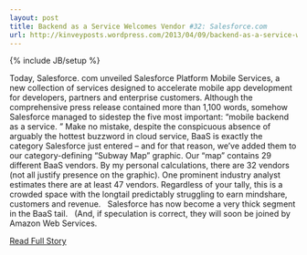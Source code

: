 ```yaml
---
layout: post
title: Backend as a Service Welcomes Vendor #32: Salesforce.com
url: http://kinveyposts.wordpress.com/2013/04/09/backend-as-a-service-welcomes-vendor-32-salesforce-com/
---
```

{% include JB/setup %}<p>  Today, Salesforce.  com unveiled Salesforce Platform Mobile Services, a new collection of services designed to accelerate mobile app development for developers, partners and enterprise customers.  Although the comprehensive press release contained more than 1,100 words, somehow Salesforce managed to sidestep the five most important: “mobile backend as a service.  ” Make no mistake, despite the conspicuous absence of arguably the hottest buzzword in cloud service, BaaS is exactly the category Salesforce just entered – and for that reason, we’ve added them to our category-defining “Subway Map” graphic.  Our “map” contains 29 different BaaS vendors.  By my personal calculations, there are 32 vendors (not all justify presence on the graphic).  One prominent industry analyst estimates there are at least 47 vendors.  Regardless of your tally, this is a crowded space with the longtail predictably struggling to earn mindshare, customers and revenue.    Salesforce has now become a very thick segment in the BaaS tail.    (And, if speculation is correct, they will soon be joined by Amazon Web Services.<br />
<p><a href="http://kinveyposts.wordpress.com/2013/04/09/backend-as-a-service-welcomes-vendor-32-salesforce-com/">Read Full Story</a></p>
